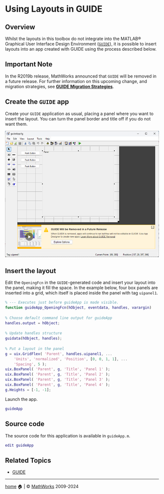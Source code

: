 # Using Layouts in GUIDE

## Overview

Whilst the layouts in this toolbox do not integrate into the MATLAB&reg; Graphical User Interface Design Environment ([`GUIDE`](https://www.mathworks.com/help/matlab/ref/guide.html)), it is possible to insert layouts into an app created with GUIDE using the process described below.

## Important Note

In the R2019b release, MathWorks announced that `GUIDE` will be removed in a future release. For further information on this upcoming change, and migration strategies, see [**GUIDE Migration Strategies**](https://www.mathworks.com/help/matlab/creating_guis/differences-between-app-designer-and-guide.html).

## Create the `GUIDE` app

Create your `GUIDE` application as usual, placing a panel where you want to insert the layout. You can turn the panel border and title off if you do not want them.

![A new GUIDE app](Images/UsingLayoutsInGUIDE01.png "A new GUIDE app")

## Insert the layout

Edit the `OpeningFcn` in the `GUIDE`-generated code and insert your layout into the panel, making it fill the space. In the example below, four box panels are inserted into a grid, which itself is placed inside the panel with tag `uipanel1`.

```matlab
% --- Executes just before guideApp is made visible. 
function guideApp_OpeningFcn(hObject, eventdata, handles, varargin)

% Choose default command line output for guideApp 
handles.output = hObject;

% Update handles structure 
guidata(hObject, handles);

% Put a layout in the panel 
g = uix.GridFlex( 'Parent', handles.uipanel1, ...
    'Units', 'normalized', 'Position', [0, 0, 1, 1], ...
    'Spacing', 5 );
uix.BoxPanel( 'Parent', g, 'Title', 'Panel 1' );
uix.BoxPanel( 'Parent', g, 'Title', 'Panel 2' );
uix.BoxPanel( 'Parent', g, 'Title', 'Panel 3' );
uix.BoxPanel( 'Parent', g, 'Title', 'Panel 4' );
g.Heights = [-1, -1]; 
```

Launch the app.

```matlab
guideApp
```

## Source code

The source code for this application is available in `guideApp.m`.

```matlab
edit guideApp 
```

## Related Topics
* [GUIDE](https://www.mathworks.com/help/matlab/ref/guide.html)

___

[home](index.md) :house: | :copyright: [MathWorks](https://www.mathworks.com/services/consulting.html) 2009-2024